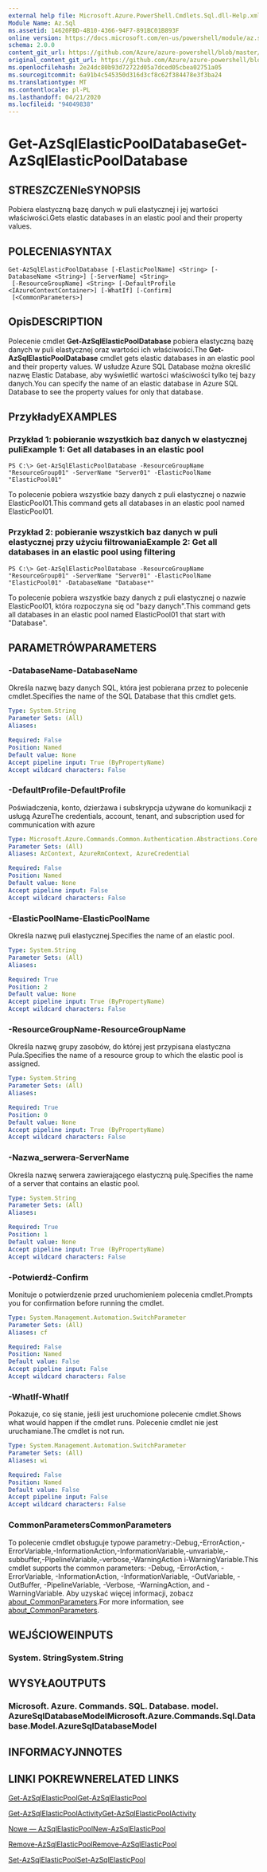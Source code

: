 ```yaml
---
external help file: Microsoft.Azure.PowerShell.Cmdlets.Sql.dll-Help.xml
Module Name: Az.Sql
ms.assetid: 14620FBD-4B10-4366-94F7-891BC01B893F
online version: https://docs.microsoft.com/en-us/powershell/module/az.sql/get-azsqlelasticpooldatabase
schema: 2.0.0
content_git_url: https://github.com/Azure/azure-powershell/blob/master/src/Sql/Sql/help/Get-AzSqlElasticPoolDatabase.md
original_content_git_url: https://github.com/Azure/azure-powershell/blob/master/src/Sql/Sql/help/Get-AzSqlElasticPoolDatabase.md
ms.openlocfilehash: 2e24dc80b93d72722d05a7dced05cbea02751a05
ms.sourcegitcommit: 6a91b4c545350d316d3cf8c62f384478e3f3ba24
ms.translationtype: MT
ms.contentlocale: pl-PL
ms.lasthandoff: 04/21/2020
ms.locfileid: "94049838"
---
```

# <span data-ttu-id="42208-101">Get-AzSqlElasticPoolDatabase</span><span class="sxs-lookup"><span data-stu-id="42208-101">Get-AzSqlElasticPoolDatabase</span></span>

## <span data-ttu-id="42208-102">STRESZCZENIe</span><span class="sxs-lookup"><span data-stu-id="42208-102">SYNOPSIS</span></span>
<span data-ttu-id="42208-103">Pobiera elastyczną bazę danych w puli elastycznej i jej wartości właściwości.</span><span class="sxs-lookup"><span data-stu-id="42208-103">Gets elastic databases in an elastic pool and their property values.</span></span>

## <span data-ttu-id="42208-104">POLECENIA</span><span class="sxs-lookup"><span data-stu-id="42208-104">SYNTAX</span></span>

```
Get-AzSqlElasticPoolDatabase [-ElasticPoolName] <String> [-DatabaseName <String>] [-ServerName] <String>
 [-ResourceGroupName] <String> [-DefaultProfile <IAzureContextContainer>] [-WhatIf] [-Confirm]
 [<CommonParameters>]
```

## <span data-ttu-id="42208-105">Opis</span><span class="sxs-lookup"><span data-stu-id="42208-105">DESCRIPTION</span></span>
<span data-ttu-id="42208-106">Polecenie cmdlet **Get-AzSqlElasticPoolDatabase** pobiera elastyczną bazę danych w puli elastycznej oraz wartości ich właściwości.</span><span class="sxs-lookup"><span data-stu-id="42208-106">The **Get-AzSqlElasticPoolDatabase** cmdlet gets elastic databases in an elastic pool and their property values.</span></span>
<span data-ttu-id="42208-107">W usłudze Azure SQL Database można określić nazwę Elastic Database, aby wyświetlić wartości właściwości tylko tej bazy danych.</span><span class="sxs-lookup"><span data-stu-id="42208-107">You can specify the name of an elastic database in Azure SQL Database to see the property values for only that database.</span></span>

## <span data-ttu-id="42208-108">Przykłady</span><span class="sxs-lookup"><span data-stu-id="42208-108">EXAMPLES</span></span>

### <span data-ttu-id="42208-109">Przykład 1: pobieranie wszystkich baz danych w elastycznej puli</span><span class="sxs-lookup"><span data-stu-id="42208-109">Example 1: Get all databases in an elastic pool</span></span>
```
PS C:\> Get-AzSqlElasticPoolDatabase -ResourceGroupName "ResourceGroup01" -ServerName "Server01" -ElasticPoolName "ElasticPool01"
```

<span data-ttu-id="42208-110">To polecenie pobiera wszystkie bazy danych z puli elastycznej o nazwie ElasticPool01.</span><span class="sxs-lookup"><span data-stu-id="42208-110">This command gets all databases in an elastic pool named ElasticPool01.</span></span>

### <span data-ttu-id="42208-111">Przykład 2: pobieranie wszystkich baz danych w puli elastycznej przy użyciu filtrowania</span><span class="sxs-lookup"><span data-stu-id="42208-111">Example 2: Get all databases in an elastic pool using filtering</span></span>
```
PS C:\> Get-AzSqlElasticPoolDatabase -ResourceGroupName "ResourceGroup01" -ServerName "Server01" -ElasticPoolName "ElasticPool01" -DatabaseName "Database*"
```

<span data-ttu-id="42208-112">To polecenie pobiera wszystkie bazy danych z puli elastycznej o nazwie ElasticPool01, która rozpoczyna się od "bazy danych".</span><span class="sxs-lookup"><span data-stu-id="42208-112">This command gets all databases in an elastic pool named ElasticPool01 that start with "Database".</span></span>

## <span data-ttu-id="42208-113">PARAMETRÓW</span><span class="sxs-lookup"><span data-stu-id="42208-113">PARAMETERS</span></span>

### <span data-ttu-id="42208-114">-DatabaseName</span><span class="sxs-lookup"><span data-stu-id="42208-114">-DatabaseName</span></span>
<span data-ttu-id="42208-115">Określa nazwę bazy danych SQL, która jest pobierana przez to polecenie cmdlet.</span><span class="sxs-lookup"><span data-stu-id="42208-115">Specifies the name of the SQL Database that this cmdlet gets.</span></span>

```yaml
Type: System.String
Parameter Sets: (All)
Aliases:

Required: False
Position: Named
Default value: None
Accept pipeline input: True (ByPropertyName)
Accept wildcard characters: False
```

### <span data-ttu-id="42208-116">-DefaultProfile</span><span class="sxs-lookup"><span data-stu-id="42208-116">-DefaultProfile</span></span>
<span data-ttu-id="42208-117">Poświadczenia, konto, dzierżawa i subskrypcja używane do komunikacji z usługą Azure</span><span class="sxs-lookup"><span data-stu-id="42208-117">The credentials, account, tenant, and subscription used for communication with azure</span></span>

```yaml
Type: Microsoft.Azure.Commands.Common.Authentication.Abstractions.Core.IAzureContextContainer
Parameter Sets: (All)
Aliases: AzContext, AzureRmContext, AzureCredential

Required: False
Position: Named
Default value: None
Accept pipeline input: False
Accept wildcard characters: False
```

### <span data-ttu-id="42208-118">-ElasticPoolName</span><span class="sxs-lookup"><span data-stu-id="42208-118">-ElasticPoolName</span></span>
<span data-ttu-id="42208-119">Określa nazwę puli elastycznej.</span><span class="sxs-lookup"><span data-stu-id="42208-119">Specifies the name of an elastic pool.</span></span>

```yaml
Type: System.String
Parameter Sets: (All)
Aliases:

Required: True
Position: 2
Default value: None
Accept pipeline input: True (ByPropertyName)
Accept wildcard characters: False
```

### <span data-ttu-id="42208-120">-ResourceGroupName</span><span class="sxs-lookup"><span data-stu-id="42208-120">-ResourceGroupName</span></span>
<span data-ttu-id="42208-121">Określa nazwę grupy zasobów, do której jest przypisana elastyczna Pula.</span><span class="sxs-lookup"><span data-stu-id="42208-121">Specifies the name of a resource group to which the elastic pool is assigned.</span></span>

```yaml
Type: System.String
Parameter Sets: (All)
Aliases:

Required: True
Position: 0
Default value: None
Accept pipeline input: True (ByPropertyName)
Accept wildcard characters: False
```

### <span data-ttu-id="42208-122">-Nazwa_serwera</span><span class="sxs-lookup"><span data-stu-id="42208-122">-ServerName</span></span>
<span data-ttu-id="42208-123">Określa nazwę serwera zawierającego elastyczną pulę.</span><span class="sxs-lookup"><span data-stu-id="42208-123">Specifies the name of a server that contains an elastic pool.</span></span>

```yaml
Type: System.String
Parameter Sets: (All)
Aliases:

Required: True
Position: 1
Default value: None
Accept pipeline input: True (ByPropertyName)
Accept wildcard characters: False
```

### <span data-ttu-id="42208-124">-Potwierdź</span><span class="sxs-lookup"><span data-stu-id="42208-124">-Confirm</span></span>
<span data-ttu-id="42208-125">Monituje o potwierdzenie przed uruchomieniem polecenia cmdlet.</span><span class="sxs-lookup"><span data-stu-id="42208-125">Prompts you for confirmation before running the cmdlet.</span></span>

```yaml
Type: System.Management.Automation.SwitchParameter
Parameter Sets: (All)
Aliases: cf

Required: False
Position: Named
Default value: False
Accept pipeline input: False
Accept wildcard characters: False
```

### <span data-ttu-id="42208-126">-WhatIf</span><span class="sxs-lookup"><span data-stu-id="42208-126">-WhatIf</span></span>
<span data-ttu-id="42208-127">Pokazuje, co się stanie, jeśli jest uruchomione polecenie cmdlet.</span><span class="sxs-lookup"><span data-stu-id="42208-127">Shows what would happen if the cmdlet runs.</span></span>
<span data-ttu-id="42208-128">Polecenie cmdlet nie jest uruchamiane.</span><span class="sxs-lookup"><span data-stu-id="42208-128">The cmdlet is not run.</span></span>

```yaml
Type: System.Management.Automation.SwitchParameter
Parameter Sets: (All)
Aliases: wi

Required: False
Position: Named
Default value: False
Accept pipeline input: False
Accept wildcard characters: False
```

### <span data-ttu-id="42208-129">CommonParameters</span><span class="sxs-lookup"><span data-stu-id="42208-129">CommonParameters</span></span>
<span data-ttu-id="42208-130">To polecenie cmdlet obsługuje typowe parametry:-Debug,-ErrorAction,-ErrorVariable,-InformationAction,-InformationVariable,-unvariable,-subbuffer,-PipelineVariable,-verbose,-WarningAction i-WarningVariable.</span><span class="sxs-lookup"><span data-stu-id="42208-130">This cmdlet supports the common parameters: -Debug, -ErrorAction, -ErrorVariable, -InformationAction, -InformationVariable, -OutVariable, -OutBuffer, -PipelineVariable, -Verbose, -WarningAction, and -WarningVariable.</span></span> <span data-ttu-id="42208-131">Aby uzyskać więcej informacji, zobacz [about_CommonParameters](http://go.microsoft.com/fwlink/?LinkID=113216).</span><span class="sxs-lookup"><span data-stu-id="42208-131">For more information, see [about_CommonParameters](http://go.microsoft.com/fwlink/?LinkID=113216).</span></span>

## <span data-ttu-id="42208-132">WEJŚCIOWE</span><span class="sxs-lookup"><span data-stu-id="42208-132">INPUTS</span></span>

### <span data-ttu-id="42208-133">System. String</span><span class="sxs-lookup"><span data-stu-id="42208-133">System.String</span></span>

## <span data-ttu-id="42208-134">WYSYŁA</span><span class="sxs-lookup"><span data-stu-id="42208-134">OUTPUTS</span></span>

### <span data-ttu-id="42208-135">Microsoft. Azure. Commands. SQL. Database. model. AzureSqlDatabaseModel</span><span class="sxs-lookup"><span data-stu-id="42208-135">Microsoft.Azure.Commands.Sql.Database.Model.AzureSqlDatabaseModel</span></span>

## <span data-ttu-id="42208-136">INFORMACYJN</span><span class="sxs-lookup"><span data-stu-id="42208-136">NOTES</span></span>

## <span data-ttu-id="42208-137">LINKI POKREWNE</span><span class="sxs-lookup"><span data-stu-id="42208-137">RELATED LINKS</span></span>

[<span data-ttu-id="42208-138">Get-AzSqlElasticPool</span><span class="sxs-lookup"><span data-stu-id="42208-138">Get-AzSqlElasticPool</span></span>](./Get-AzSqlElasticPool.md)

[<span data-ttu-id="42208-139">Get-AzSqlElasticPoolActivity</span><span class="sxs-lookup"><span data-stu-id="42208-139">Get-AzSqlElasticPoolActivity</span></span>](./Get-AzSqlElasticPoolActivity.md)

[<span data-ttu-id="42208-140">Nowe — AzSqlElasticPool</span><span class="sxs-lookup"><span data-stu-id="42208-140">New-AzSqlElasticPool</span></span>](./New-AzSqlElasticPool.md)

[<span data-ttu-id="42208-141">Remove-AzSqlElasticPool</span><span class="sxs-lookup"><span data-stu-id="42208-141">Remove-AzSqlElasticPool</span></span>](./Remove-AzSqlElasticPool.md)

[<span data-ttu-id="42208-142">Set-AzSqlElasticPool</span><span class="sxs-lookup"><span data-stu-id="42208-142">Set-AzSqlElasticPool</span></span>](./Set-AzSqlElasticPool.md)

